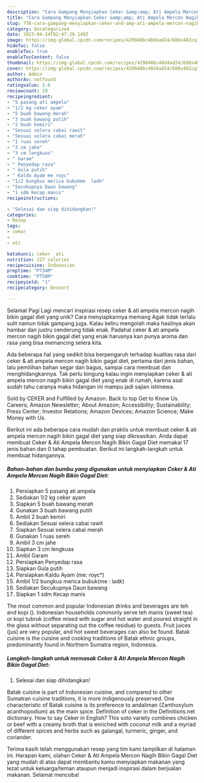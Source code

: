 ```yaml
---
description: "Cara Gampang Menyiapkan Ceker &amp;amp; Ati Ampela Mercon Nagih Bikin Gagal Diet yang Lezat Sekali, Lezat"
title: "Cara Gampang Menyiapkan Ceker &amp;amp; Ati Ampela Mercon Nagih Bikin Gagal Diet yang Lezat Sekali, Lezat"
slug: 778-cara-gampang-menyiapkan-ceker-and-amp-ati-ampela-mercon-nagih-bikin-gagal-diet-yang-lezat-sekali-lezat
category: Uncategorized
date: 2023-04-24T02:47:29.140Z
image: https://img-global.cpcdn.com/recipes/429048bc48d4ad24/680x482cq70/ceker-ati-ampela-mercon-nagih-bikin-gagal-diet-foto-resep-utama.jpg
hideToc: false
enableToc: true
enableTocContent: false
thumbnail: https://img-global.cpcdn.com/recipes/429048bc48d4ad24/680x482cq70/ceker-ati-ampela-mercon-nagih-bikin-gagal-diet-foto-resep-utama.jpg
cover: https://img-global.cpcdn.com/recipes/429048bc48d4ad24/680x482cq70/ceker-ati-ampela-mercon-nagih-bikin-gagal-diet-foto-resep-utama.jpg
author: Admin
authorAv: notfound
ratingvalue: 3.6
reviewcount: 19
recipeingredient:
- "5 pasang ati ampela"
- "1/2 kg ceker ayam"
- "5 buah bawang merah"
- "3 buah bawang putih"
- "2 buah kemiri"
- "Sesuai selera cabai rawit"
- "Sesuai selera cabai merah"
- "1 ruas sereh"
- "3 cm jahe"
- "3 cm lengkuas"
- " Garam"
- " Penyedap rasa"
- " Gula putih"
- " Kaldu Ayam me royc"
- "1/2 bungkus merica bubukme  ladk"
- "Secukupnya Daun bawang"
- "1 sdm Kecap manis"
recipeinstructions:

- "Selesai dan siap dihidangkan!"
categories:
- Resep
tags:
- ceker
- 
- ati

katakunci: ceker  ati 
nutrition: 227 calories
recipecuisine: Indonesian
preptime: "PT34M"
cooktime: "PT58M"
recipeyield: "1"
recipecategory: Dessert

---
```



Selamat Pagi Lagi mencari inspirasi resep ceker &amp; ati ampela mercon nagih bikin gagal diet yang unik? Cara menyiapkannya memang Agak tidak terlalu sulit namun tidak gampang juga. Kalau keliru mengolah maka hasilnya akan hambar dan justru cenderung tidak enak. Padahal ceker &amp; ati ampela mercon nagih bikin gagal diet yang enak harusnya kan punya aroma dan rasa yang bisa memancing selera kita.


Ada beberapa hal yang sedikit bisa berpengaruh terhadap kualitas rasa dari ceker &amp; ati ampela mercon nagih bikin gagal diet, pertama dari jenis bahan, lalu pemilihan bahan segar dan bagus, sampai cara membuat dan menghidangkannya. Tak perlu bingung kalau ingin menyiapkan ceker &amp; ati ampela mercon nagih bikin gagal diet yang enak di rumah, karena asal sudah tahu caranya maka hidangan ini mampu jadi sajian istimewa.

Sold by CEKER and Fulfilled by Amazon. Back to top Get to Know Us. Careers; Amazon Newsletter; About Amazon; Accessibility; Sustainability; Press Center; Investor Relations; Amazon Devices; Amazon Science; Make Money with Us.


Berikut ini ada beberapa cara mudah dan praktis untuk membuat ceker &amp; ati ampela mercon nagih bikin gagal diet yang siap dikreasikan. Anda dapat membuat Ceker &amp; Ati Ampela Mercon Nagih Bikin Gagal Diet memakai 17 jenis bahan dan 0 tahap pembuatan. Berikut ini langkah-langkah untuk membuat hidangannya.

<!--inarticleads1-->

##### Bahan-bahan dan bumbu yang digunakan untuk menyiapkan Ceker &amp; Ati Ampela Mercon Nagih Bikin Gagal Diet:

1. Persiapkan 5 pasang ati ampela
1. Sediakan 1/2 kg ceker ayam
1. Siapkan 5 buah bawang merah
1. Gunakan 3 buah bawang putih
1. Ambil 2 buah kemiri
1. Sediakan Sesuai selera cabai rawit
1. Siapkan Sesuai selera cabai merah
1. Gunakan 1 ruas sereh
1. Ambil 3 cm jahe
1. Siapkan 3 cm lengkuas
1. Ambil  Garam
1. Persiapkan  Penyedap rasa
1. Siapkan  Gula putih
1. Persiapkan  Kaldu Ayam (me: royc*)
1. Ambil 1/2 bungkus merica bubuk(me : lad*k*)
1. Sediakan Secukupnya Daun bawang
1. Siapkan 1 sdm Kecap manis


The most common and popular Indonesian drinks and beverages are teh and kopi (). Indonesian households commonly serve teh manis (sweet tea) or kopi tubruk (coffee mixed with sugar and hot water and poured straight in the glass without separating out the coffee residue) to guests. Fruit juices (jus) are very popular, and hot sweet beverages can also be found. Batak cuisine is the cuisine and cooking traditions of Batak ethnic groups, predominantly found in Northern Sumatra region, Indonesia. 

<!--inarticleads2-->

##### Langkah-langkah untuk memasak Ceker &amp; Ati Ampela Mercon Nagih Bikin Gagal Diet:


1. Selesai dan siap dihidangkan!

Batak cuisine is part of Indonesian cuisine, and compared to other Sumatran cuisine traditions, it is more indigenously preserved. One characteristic of Batak cuisine is its preference to andaliman (Zanthoxylum acanthopodium) as the main spice. Definition of ceker in the Definitions.net dictionary. How to say Ceker in English? This soto variety combines chicken or beef with a creamy broth that is enriched with coconut milk and a myriad of different spices and herbs such as galangal, turmeric, ginger, and coriander. 

Terima kasih telah menggunakan resep yang tim kami tampilkan di halaman ini. Harapan kami, olahan Ceker &amp; Ati Ampela Mercon Nagih Bikin Gagal Diet yang mudah di atas dapat membantu kamu menyiapkan makanan yang lezat untuk keluarga/teman ataupun menjadi inspirasi dalam berjualan makanan. Selamat mencoba!
